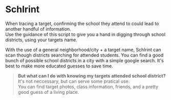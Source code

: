 # Schlrint
When tracing a target, confirming the school they attend to could lead to another handful of information. <br />
Use the guidance of this script to give you a hand in digging through school districts, using your targets name. <br />

With the use of a general neighborhood/city + a target name, Schlrint can scan though districts searching for attended students.
You can find a good bunch of possible school districts in a city with a simple google search. It's best to make more educated guesses
to save time. <br />

>**But what can I do with knowing my targets attended school district?** <br />
It's not neccessary, but can serve some pratical use. <br />
You can find target photos, class information, friends, and a pretty good guess of a living place.
